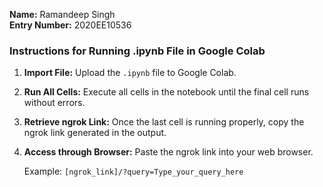 **Name:** Ramandeep Singh   
**Entry Number:** 2020EE10536

### Instructions for Running .ipynb File in Google Colab

1. **Import File:** Upload the `.ipynb` file to Google Colab.

2. **Run All Cells:** Execute all cells in the notebook until the final cell runs without errors.

3. **Retrieve ngrok Link:** Once the last cell is running properly, copy the ngrok link generated in the output.

4. **Access through Browser:** Paste the ngrok link into your web browser.

   Example: `[ngrok_link]/?query=Type_your_query_here`
